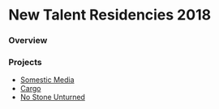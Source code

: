 New Talent Residencies 2018
==

### Overview


### Projects

* [Somestic Media](./Vytan%20and%20Jon%20Flint/ReadMe.md)
* [Cargo](./Lawerence%20Hoo%20and%20Michael%20Jenkins/ReadMe.md)
* [No Stone Unturned](./Nicola%20Hogg%20and%20Alec%20Stevens/ReadMe.md)


